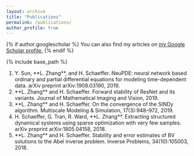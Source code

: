 ```yaml
---
layout: archive
title: "Publications"
permalink: /publications/
author_profile: true
---
```


{% if author.googlescholar %}
  You can also find my articles on <u><a href="{{author.googlescholar}}">my Google Scholar profile</a>.</u>
{% endif %}

{% include base_path %}

<ol>
  <li>Y. Sun, **L. Zhang**, and H. Schaeffer. NeuPDE: neural network based ordinary and partial differential equations for modeling time-dependent data. arXiv preprint arXiv:1908.03190, 2019.</li>
  <li>**L. Zhang** and  H.  Schaeffer. Forward  stability  of  ResNet  and  its  variants. Journal of Mathematical Imaging and Vision, 2019.</li>
  <li>**L. Zhang** and H. Schaeffer. On the convergence of the SINDy algorithm. Multiscale Modeling & Simulation, 17(3):948–972, 2019. </li>
  <li>H. Schaeffer, G. Tran, R. Ward, **L. Zhang**. Extracting structured dynamical systems using sparse optimization with very few samples. arXiv preprint arXiv:1805.04158, 2018. </li>
  <li>**L. Zhang** and H. Schaeffer. Stability and error estimates of BV solutions to the Abel inverse problem. Inverse Problems, 34(10):105003, 2018.</li>
</ol>
